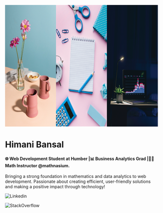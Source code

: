 <img src="./himani.png" alt="This is my vibe. Welcome to my Github Account!" width="900" height="400">

# Himani Bansal

#### 🌐 Web Development Student at Humber |📊 Business Analytics Grad |🧑‍🏫 Math Instructor @mathnasium. 

Bringing a strong foundation in mathematics and data analytics to web development. Passionate about creating efficient, user-friendly solutions and making a positive impact through technology!

![[Linkedin](./LinkedIn_icon.svg.png)](https://www.linkedin.com/in/himani-bansal-8bb2532a4/)

![[StackOverflow](./Stack_Overflow_icon.svg.png)](https://stackoverflow.com/users/27218588/himani-bansal)
